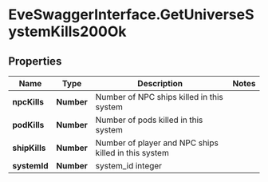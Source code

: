# EveSwaggerInterface.GetUniverseSystemKills200Ok

## Properties
Name | Type | Description | Notes
------------ | ------------- | ------------- | -------------
**npcKills** | **Number** | Number of NPC ships killed in this system | 
**podKills** | **Number** | Number of pods killed in this system | 
**shipKills** | **Number** | Number of player and NPC ships killed in this system | 
**systemId** | **Number** | system_id integer | 


